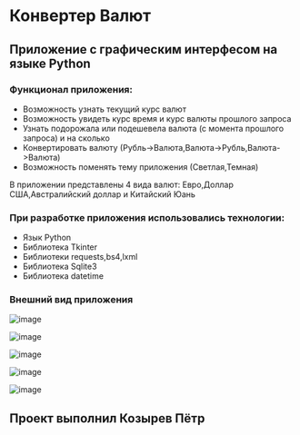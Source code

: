 # Конвертер Валют

## Приложение с графическим интерфесом на языке Python

### Функционал приложения:

* Возможность узнать текущий курс валют
* Возможность увидеть курс время и курс валюты прошлого запроса
* Узнать подорожала или подешевела валюта (с момента прошлого запроса) и на сколько
* Конвертировать валюту (Рубль->Валюта,Валюта->Рубль,Валюта->Валюта)
* Возможность поменять тему приложения (Светлая,Темная)

В приложении представлены 4 вида валют: Евро,Доллар США,Австралийский доллар и Китайский Юань

### При разработке приложения использовались технологии:
* Язык Python
* Библиотека Tkinter
* Библиотеки requests,bs4,lxml
* Библиотека Sqlite3
* Библиотека datetime

### Внешний вид приложения
![image](https://user-images.githubusercontent.com/63793503/123084597-0014a500-d42a-11eb-9a1d-7ae302eb2a46.png)

![image](https://user-images.githubusercontent.com/63793503/123084624-0c98fd80-d42a-11eb-9c84-dbf96edd0d13.png)

![image](https://user-images.githubusercontent.com/63793503/123084720-25091800-d42a-11eb-8c80-eec3413a0433.png)

![image](https://user-images.githubusercontent.com/63793503/123084788-381be800-d42a-11eb-8bfe-c90a0ca97624.png)

![image](https://user-images.githubusercontent.com/63793503/123084847-48cc5e00-d42a-11eb-9e2c-901f9ef0d23d.png)



## Проект выполнил Козырев Пётр
